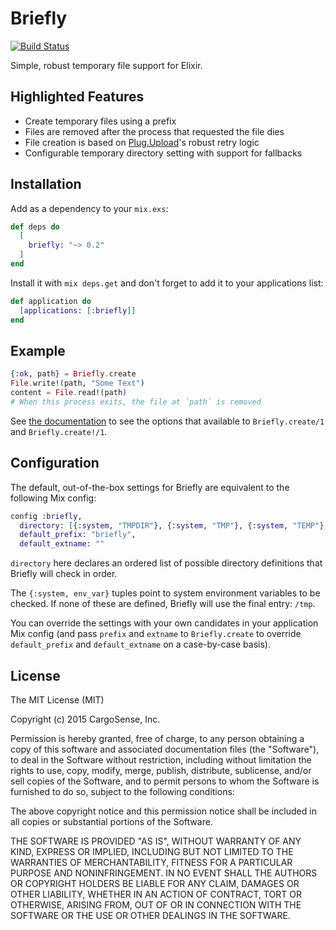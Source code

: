 Briefly
=======
[![Build Status](https://travis-ci.org/CargoSense/briefly.svg?branch=master)](https://travis-ci.org/CargoSense/briefly)

Simple, robust temporary file support for Elixir.

## Highlighted Features

* Create temporary files using a prefix
* Files are removed after the process that requested the file dies
* File creation is based on [Plug.Upload](http://hexdocs.pm/plug/Plug.Upload.html)'s robust retry logic
* Configurable temporary directory setting with support for fallbacks

## Installation

Add as a dependency to your `mix.exs`:

```elixir
def deps do
  [
    briefly: "~> 0.2"
  ]
end
```

Install it with `mix deps.get` and don't forget to add it to your applications list:

```elixir
def application do
  [applications: [:briefly]]
end
```

## Example

```elixir
{:ok, path} = Briefly.create
File.write!(path, "Some Text")
content = File.read!(path)
# When this process exits, the file at `path` is removed
```

See [the documentation](http://hexdocs.pm/briefly/Briefly.html#create/1) to see
the options that available to `Briefly.create/1` and `Briefly.create!/1`.

## Configuration

The default, out-of-the-box settings for Briefly are equivalent to the
following Mix config:

```elixir
config :briefly,
  directory: [{:system, "TMPDIR"}, {:system, "TMP"}, {:system, "TEMP"}, "/tmp"],
  default_prefix: "briefly",
  default_extname: ""
  ```

`directory` here declares an ordered list of possible directory definitions that Briefly will check in order.

The `{:system, env_var}` tuples point to system environment variables to be checked. If none of these are defined, Briefly will use the final entry: `/tmp`.

You can override the settings with your own candidates in your application Mix
config (and pass `prefix` and `extname` to `Briefly.create` to override
`default_prefix` and `default_extname` on a case-by-case basis).

## License

The MIT License (MIT)

Copyright (c) 2015 CargoSense, Inc.

Permission is hereby granted, free of charge, to any person obtaining a copy of this software and associated documentation files (the "Software"), to deal in the Software without restriction, including without limitation the rights to use, copy, modify, merge, publish, distribute, sublicense, and/or sell copies of the Software, and to permit persons to whom the Software is furnished to do so, subject to the following conditions:

The above copyright notice and this permission notice shall be included in all copies or substantial portions of the Software.

THE SOFTWARE IS PROVIDED "AS IS", WITHOUT WARRANTY OF ANY KIND, EXPRESS OR IMPLIED, INCLUDING BUT NOT LIMITED TO THE WARRANTIES OF MERCHANTABILITY, FITNESS FOR A PARTICULAR PURPOSE AND NONINFRINGEMENT. IN NO EVENT SHALL THE AUTHORS OR COPYRIGHT HOLDERS BE LIABLE FOR ANY CLAIM, DAMAGES OR OTHER LIABILITY, WHETHER IN AN ACTION OF CONTRACT, TORT OR OTHERWISE, ARISING FROM, OUT OF OR IN CONNECTION WITH THE SOFTWARE OR THE USE OR OTHER DEALINGS IN THE SOFTWARE.
